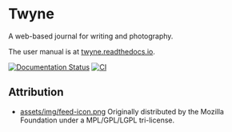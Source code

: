 Twyne
=====

A web-based journal for writing and photography.

The user manual is at [twyne.readthedocs.io](https://twyne.readthedocs.io/).

[![Documentation Status](https://readthedocs.org/projects/twyne/badge/?version=latest)](https://twyne.readthedocs.io/en/latest/?badge=latest)
[![CI](https://github.com/samwilson/twyne/workflows/CI/badge.svg)](https://github.com/samwilson/twyne/actions/workflows/ci.yml)

## Attribution

* [assets/img/feed-icon.png](https://commons.wikimedia.org/wiki/File:Feed-icon.svg) Originally distributed by the Mozilla Foundation under a MPL/GPL/LGPL tri-license.
